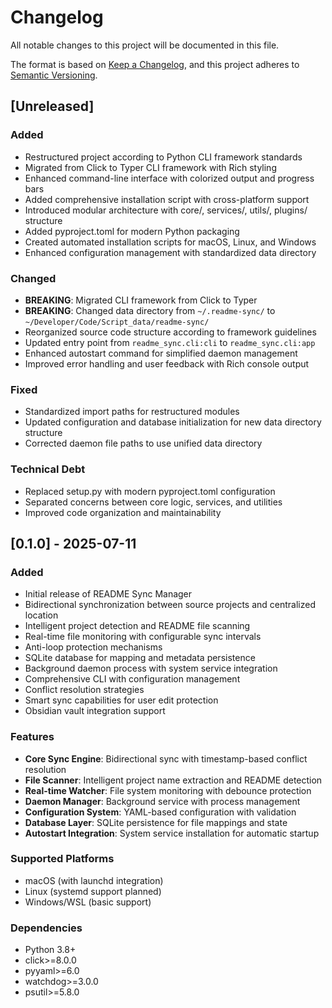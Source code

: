# Changelog

All notable changes to this project will be documented in this file.

The format is based on [Keep a Changelog](https://keepachangelog.com/en/1.0.0/),
and this project adheres to [Semantic Versioning](https://semver.org/spec/v2.0.0.html).

## [Unreleased]

### Added
- Restructured project according to Python CLI framework standards
- Migrated from Click to Typer CLI framework with Rich styling
- Enhanced command-line interface with colorized output and progress bars
- Added comprehensive installation script with cross-platform support
- Introduced modular architecture with core/, services/, utils/, plugins/ structure
- Added pyproject.toml for modern Python packaging
- Created automated installation scripts for macOS, Linux, and Windows
- Enhanced configuration management with standardized data directory

### Changed
- **BREAKING**: Migrated CLI framework from Click to Typer
- **BREAKING**: Changed data directory from `~/.readme-sync/` to `~/Developer/Code/Script_data/readme-sync/`
- Reorganized source code structure according to framework guidelines
- Updated entry point from `readme_sync.cli:cli` to `readme_sync.cli:app`
- Enhanced autostart command for simplified daemon management
- Improved error handling and user feedback with Rich console output

### Fixed
- Standardized import paths for restructured modules
- Updated configuration and database initialization for new data directory structure
- Corrected daemon file paths to use unified data directory

### Technical Debt
- Replaced setup.py with modern pyproject.toml configuration
- Separated concerns between core logic, services, and utilities
- Improved code organization and maintainability

## [0.1.0] - 2025-07-11

### Added
- Initial release of README Sync Manager
- Bidirectional synchronization between source projects and centralized location
- Intelligent project detection and README file scanning
- Real-time file monitoring with configurable sync intervals
- Anti-loop protection mechanisms
- SQLite database for mapping and metadata persistence
- Background daemon process with system service integration
- Comprehensive CLI with configuration management
- Conflict resolution strategies
- Smart sync capabilities for user edit protection
- Obsidian vault integration support

### Features
- **Core Sync Engine**: Bidirectional sync with timestamp-based conflict resolution
- **File Scanner**: Intelligent project name extraction and README detection
- **Real-time Watcher**: File system monitoring with debounce protection
- **Daemon Manager**: Background service with process management
- **Configuration System**: YAML-based configuration with validation
- **Database Layer**: SQLite persistence for file mappings and state
- **Autostart Integration**: System service installation for automatic startup

### Supported Platforms
- macOS (with launchd integration)
- Linux (systemd support planned)
- Windows/WSL (basic support)

### Dependencies
- Python 3.8+
- click>=8.0.0
- pyyaml>=6.0
- watchdog>=3.0.0
- psutil>=5.8.0